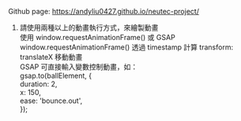 Github page: https://andyliu0427.github.io/neutec-project/

1. 請使用兩種以上的動畫執行方式，來繪製動畫<br>
   使用 window.requestAnimationFrame() 或 GSAP<br>
   window.requestAnimationFrame() 透過 timestamp 計算 transform: translateX 移動動畫<br>
   GSAP 可直接輸入變數控制動畫，如： <br>
   gsap.to(ballElement, { <br>
    duration: 2,<br>
    x: 150,<br>
    ease: 'bounce.out',<br>
  });<br>

   
